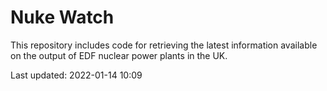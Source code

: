 # Nuke Watch

This repository includes code for retrieving the latest information available on the output of EDF nuclear power plants in the UK.

Last updated: 2022-01-14 10:09